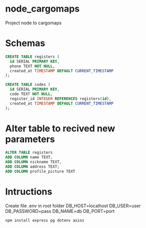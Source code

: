 # node_cargomaps
Project node to cargomaps


# Schemas
```sql
CREATE TABLE registers (
  id SERIAL PRIMARY KEY,
  phone TEXT NOT NULL,
  created_at TIMESTAMP DEFAULT CURRENT_TIMESTAMP
);

CREATE TABLE codes (
  id SERIAL PRIMARY KEY,
  code TEXT NOT NULL,
  register_id INTEGER REFERENCES registers(id),
  created_at TIMESTAMP DEFAULT CURRENT_TIMESTAMP
);
```

# Alter table to recived new parameters
```sql
ALTER TABLE registers
ADD COLUMN name TEXT,
ADD COLUMN nickname TEXT,
ADD COLUMN address TEXT;
ADD COLUMN profile_picture TEXT
```

# Intructions
Create file .env in root folder
DB_HOST=localhost
DB_USER=user
DB_PASSWORD=pass
DB_NAME=db
DB_PORT=port

```
npm install express pg dotenv axios
```